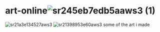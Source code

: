 # art-online![sr245eb7edb5aaws3 (1)](https://github.com/user-attachments/assets/a2d4c197-b167-416b-8e54-90a9bd85f546)
![sr21a3e134527aws3](https://github.com/user-attachments/assets/1cf25ad1-8361-45a5-bd70-260c4cc7014d)
![sr21398953e60aws3](https://github.com/user-attachments/assets/6dbe4f0f-0439-4b2c-8448-ae22c9dba5ec)
some of the art i made
